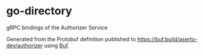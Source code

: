 # go-directory

gRPC bindings of the Authorizer Service

Generated from the Protobuf definition published to https://buf.build/aserto-dev/authorizer using [Buf](https://buf.build/).
